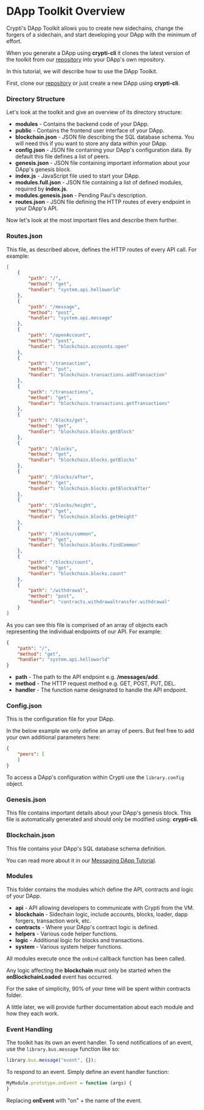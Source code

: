 # DApp Toolkit Overview

Crypti's DApp Toolkit allows you to create new sidechains, change the forgers of a sidechain, and start developing your DApp with the minimum of effort.

When you generate a DApp using **crypti-cli** it clones the latest version of the toolkit from our [repository](https://github.com/crypti/testdapp) into your DApp's own repository.

In this tutorial, we will describe how to use the DApp Toolkit.

First, clone our [repository](https://github.com/crypti/testdapp) or just create a new DApp using **crypti-cli**.

### Directory Structure

Let's look at the toolkit and give an overview of its directory structure:

  * **modules** - Contains the backend code of your DApp.
  * **public** - Contains the frontend user interface of your DApp.
  * **blockchain.json** - JSON file describing the SQL database schema. You will need this if you want to store any data within your DApp.
  * **config.json** - JSON file containing your DApp's configuration data. By default this file defines a list of peers.
  * **genesis.json** - JSON file containing important information about your DApp's genesis block.
  * **index.js** - JavaScript file used to start your DApp.
  * **modules.full.json** - JSON file containing a list of defined modules, required by **index.js**.
  * **modules.genesis.json** - Pending Paul's description.
  * **routes.json** - JSON file defining the HTTP routes of every endpoint in your DApp's API.

Now let's look at the most important files and describe them further.

### Routes.json

This file, as described above, defines the HTTP routes of every API call. For example:

```json
[
	{
		"path": "/",
		"method": "get",
		"handler": "system.api.helloworld"
	},
	{
		"path": "/message",
		"method": "post",
		"handler": "system.api.message"
	},
	{
		"path": "/openAccount",
		"method": "post",
		"handler": "blockchain.accounts.open"
	},
	{
		"path": "/transaction",
		"method": "put",
		"handler": "blockchain.transactions.addTransaction"
	},
	{
		"path": "/transactions",
		"method": "get",
		"handler": "blockchain.transactions.getTransactions"
	},
	{
		"path": "/blocks/get",
		"method": "get",
		"handler": "blockchain.blocks.getBlock"
	},
	{
		"path": "/blocks",
		"method": "get",
		"handler": "blockchain.blocks.getBlocks"
	},
	{
		"path": "/blocks/after",
		"method": "get",
		"handler": "blockchain.blocks.getBlocksAfter"
	},
	{
		"path": "/blocks/height",
		"method": "get",
		"handler": "blockchain.blocks.getHeight"
	},
	{
		"path": "/blocks/common",
		"method": "get",
		"handler": "blockchain.blocks.findCommon"
	},
	{
		"path": "/blocks/count",
		"method": "get",
		"handler": "blockchain.blocks.count"
	},
  	{
		"path": "/withdrawal",
		"method": "post",
		"handler": "contracts.withdrawaltransfer.withdrawal"
	}
]
```

As you can see this file is comprised of an array of objects each representing the individual endpoints of our API. For example:

```json
{
	"path": "/",
	"method": "get",
	"handler": "system.api.helloworld"
}
```

  * **path** - The path to the API endpoint e.g. **/messages/add**.
  * **method** - The HTTP request method e.g. GET, POST, PUT, DEL.
  * **handler** - The function name designated to handle the API endpoint.

### Config.json

This is the configuration file for your DApp.

In the below example we only define an array of peers. But feel free to add your own additional parameters here:

```json
{
	"peers": [
	]
}
```

To access a DApp's configuration within Crypti use the `library.config` object.

### Genesis.json

This file contains important details about your DApp's genesis block. This file is automatically generated and should only be modified using: **crypti-cli**.

### Blockchain.json

This file contains your DApp's SQL database schema definition.

You can read more about it in our [Messaging DApp Tutorial](https://github.com/crypti/crypti-dapps-docs/blob/master/MessagingDAppTutorial.md).

### Modules

This folder contains the modules which define the API, contracts and logic of your DApp.

  * **api** - API allowing developers to communicate with Crypti from the VM.
  * **blockchain** - Sidechain logic, include accounts, blocks, loader, dapp forgers, transaction work, etc.
  * **contracts** - Where your DApp's contract logic is defined.
  * **helpers** - Various code helper functions.
  * **logic** - Additional logic for blocks and transactions.
  * **system** - Various system helper functions.

All modules execute once the `onBind` callback function has been called.

Any logic affecting the **blockchain** must only be started when the **onBlockchainLoaded** event has occurred.

For the sake of simplicity, 90% of your time will be spent within contracts folder.

A little later, we will provide further documentation about each module and how they each work.

### Event Handling

The toolkit has its own an event handler. To send notifications of an event, use the `library.bus.message` function like so:

```js
library.bus.message("event", {});
```

To respond to an event. Simply define an event handler function:

```js
MyModule.prototype.onEvent = function (args) {
}
```

Replacing **onEvent** with "on" + the name of the event.
